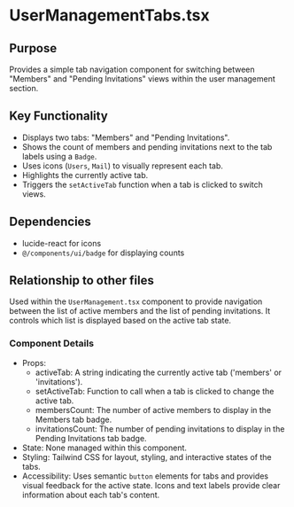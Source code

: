 # UserManagementTabs.tsx

## Purpose
Provides a simple tab navigation component for switching between "Members" and "Pending Invitations" views within the user management section.

## Key Functionality
- Displays two tabs: "Members" and "Pending Invitations".
- Shows the count of members and pending invitations next to the tab labels using a `Badge`.
- Uses icons (`Users`, `Mail`) to visually represent each tab.
- Highlights the currently active tab.
- Triggers the `setActiveTab` function when a tab is clicked to switch views.

## Dependencies
- lucide-react for icons
- `@/components/ui/badge` for displaying counts

## Relationship to other files
Used within the `UserManagement.tsx` component to provide navigation between the list of active members and the list of pending invitations. It controls which list is displayed based on the active tab state.

### Component Details
- Props:
  - activeTab: A string indicating the currently active tab ('members' or 'invitations').
  - setActiveTab: Function to call when a tab is clicked to change the active tab.
  - membersCount: The number of active members to display in the Members tab badge.
  - invitationsCount: The number of pending invitations to display in the Pending Invitations tab badge.
- State: None managed within this component.
- Styling: Tailwind CSS for layout, styling, and interactive states of the tabs.
- Accessibility: Uses semantic `button` elements for tabs and provides visual feedback for the active state. Icons and text labels provide clear information about each tab's content.